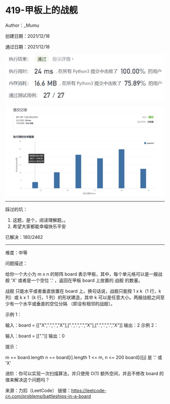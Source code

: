 # 419-甲板上的战舰

Author：_Mumu

创建日期：2021/12/18

通过日期：2021/12/18

![](./通过截图2.jpg)

![](./通过截图1.jpg)

*****

踩过的坑：

1. 这题，是个，阅读理解题。。
2. 希望大家都能幸福快乐平安

已解决：180/2462

*****

难度：中等

问题描述：

给你一个大小为 m x n 的矩阵 board 表示甲板，其中，每个单元格可以是一艘战舰 'X' 或者是一个空位 '.' ，返回在甲板 board 上放置的 战舰 的数量。

战舰 只能水平或者垂直放置在 board 上。换句话说，战舰只能按 1 x k（1 行，k 列）或 k x 1（k 行，1 列）的形状建造，其中 k 可以是任意大小。两艘战舰之间至少有一个水平或垂直的空位分隔 （即没有相邻的战舰）。

 

示例 1：


输入：board = [["X",".",".","X"],[".",".",".","X"],[".",".",".","X"]]
输出：2
示例 2：

输入：board = [["."]]
输出：0


提示：

m == board.length
n == board[i].length
1 <= m, n <= 200
board[i][j] 是 '.' 或 'X'


进阶：你可以实现一次扫描算法，并只使用 O(1) 额外空间，并且不修改 board 的值来解决这个问题吗？

来源：力扣（LeetCode）
链接：https://leetcode-cn.com/problems/battleships-in-a-board
